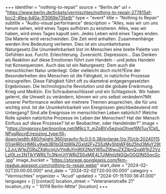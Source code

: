 +++
identifier = "nothing-to-repair"
source = "Berlin.de"
url = "https://www.berlin.de/tickets/vermischtes/nothing-to-repair-277815af-bcc2-4fea-b40a-1f3069e735e9/"
type = "event"
title = "Nothing to Repair"
subtitle = "Audio-visual performance"
description = "Alles, was wir um uns herum sehen, wird eines Tages aufhören zu existieren. Alles, was wir haben, wird eines Tages kaputt sein. Jedes Leben wird eines Tages enden. Die Materie wird verschwinden. Die Zeit wird anhalten. Zusammenhänge werden ihre Bedeutung verlieren. Dies ist ein unumkehrbares Naturgesetz.Die Unumkehrbarkeit löst im Menschen eine breite Palette von Gefühlen aus. Furcht. Erleichterung. Zuversicht. Depression... Das Denken als Reaktion auf diese Emotionen führt zum Handeln - und jedes Handeln hat Konsequenzen. Auch das ist ein Naturgesetz. Dem auch die menschlichen Natur unterliegt. Oder vielleicht doch nicht?Eine der Besonderheiten des Menschen ist die Fähigkeit, in natürliche Prozesse einzugreifen. Diese Fähigkeit führt oft zu diametral entgegengesetzten Ergebnissen. Die technologische Revolution und die globale Erwärmung. Krieg und Medizin. Ein Schraubenschlüssel und ein Schlagstock. Wir haben gelernt, die Umwelt zu verändern, können wir uns selbst verändern?Mit unserer Performance wollen wir mehrere Themen ansprechen, die für uns wichtig sind. Ist die Unumkehrbarkeit von Ereignissen gleichbedeutend mit Untergang? Sind alle Ereignisse im menschlichen Leben natürlich? Welche Rolle spielen natürliche Prozesse im Leben der Menschen? Hat der Mensch Einfluss auf diese Prozesse? Ist er Beobachter, oder Handelnder?"
image = "https://imgproxy.berlinonline.net/M9cLY_mZpBVy5ezivqOhvef6NTuv1CkIl_NPxqRpcnE/resizing_type:fill-down/width:480/height:360/gravity:fp:0.5:0.38/enlarge:1/q:70/cb:2024011501/aHR0cHM6Ly9wb3B1bGEtbWlkZGxld2FyZS5zMy5hbWF6b25hd3MuY29tL2JvLW1pZGRsZXdhcmUvYm8uYmRlX2NoYW5uZWwuZXZlbnQvaW1hZ2VzLzI0Lzc2NTlkYWRiLTc3NmUtYWRiZS0xMjE4LTJiMmIzNGQxOGQ1NS5qcGc.jpg"
image_bucket = "https://storage.googleapis.com/fem-readup.appspot.com/nothing-to-repair.webp"
start_date = "2024-02-02T20:00:00.000"
end_date = "2024-02-02T20:00:00.000"
category = "Vermischtes"
organizer = "Acud"
updated = "2024-01-15T00:36:41.000"
languages = []
[contact]
location_street = "Veteranenstraße 21"
location_city = " 10119 Berlin-Mitte"
[location]
+++